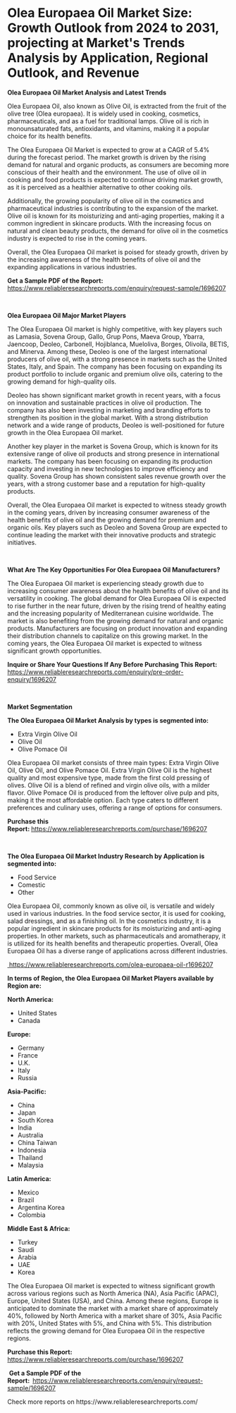 <p><h1>Olea Europaea Oil Market Size: Growth Outlook from 2024 to 2031, projecting at Market's Trends Analysis by Application, Regional Outlook, and Revenue</h1></p><p><strong>Olea Europaea Oil Market Analysis and Latest Trends</strong></p>
<p><p>Olea Europaea Oil, also known as Olive Oil, is extracted from the fruit of the olive tree (Olea europaea). It is widely used in cooking, cosmetics, pharmaceuticals, and as a fuel for traditional lamps. Olive oil is rich in monounsaturated fats, antioxidants, and vitamins, making it a popular choice for its health benefits.</p><p>The Olea Europaea Oil Market is expected to grow at a CAGR of 5.4% during the forecast period. The market growth is driven by the rising demand for natural and organic products, as consumers are becoming more conscious of their health and the environment. The use of olive oil in cooking and food products is expected to continue driving market growth, as it is perceived as a healthier alternative to other cooking oils.</p><p>Additionally, the growing popularity of olive oil in the cosmetics and pharmaceutical industries is contributing to the expansion of the market. Olive oil is known for its moisturizing and anti-aging properties, making it a common ingredient in skincare products. With the increasing focus on natural and clean beauty products, the demand for olive oil in the cosmetics industry is expected to rise in the coming years.</p><p>Overall, the Olea Europaea Oil market is poised for steady growth, driven by the increasing awareness of the health benefits of olive oil and the expanding applications in various industries.</p></p>
<p><strong>Get a Sample PDF of the Report:&nbsp;</strong> <a href="https://www.reliableresearchreports.com/enquiry/request-sample/1696207">https://www.reliableresearchreports.com/enquiry/request-sample/1696207</a></p>
<p>&nbsp;</p>
<p><strong>Olea Europaea Oil Major Market Players</strong></p>
<p><p>The Olea Europaea Oil market is highly competitive, with key players such as Lamasia, Sovena Group, Gallo, Grup Pons, Maeva Group, Ybarra, Jaencoop, Deoleo, Carbonell, Hojiblanca, Mueloliva, Borges, Olivoila, BETIS, and Minerva. Among these, Deoleo is one of the largest international producers of olive oil, with a strong presence in markets such as the United States, Italy, and Spain. The company has been focusing on expanding its product portfolio to include organic and premium olive oils, catering to the growing demand for high-quality oils.</p><p>Deoleo has shown significant market growth in recent years, with a focus on innovation and sustainable practices in olive oil production. The company has also been investing in marketing and branding efforts to strengthen its position in the global market. With a strong distribution network and a wide range of products, Deoleo is well-positioned for future growth in the Olea Europaea Oil market.</p><p>Another key player in the market is Sovena Group, which is known for its extensive range of olive oil products and strong presence in international markets. The company has been focusing on expanding its production capacity and investing in new technologies to improve efficiency and quality. Sovena Group has shown consistent sales revenue growth over the years, with a strong customer base and a reputation for high-quality products.</p><p>Overall, the Olea Europaea Oil market is expected to witness steady growth in the coming years, driven by increasing consumer awareness of the health benefits of olive oil and the growing demand for premium and organic oils. Key players such as Deoleo and Sovena Group are expected to continue leading the market with their innovative products and strategic initiatives.</p></p>
<p>&nbsp;</p>
<p><strong>What Are The Key Opportunities For Olea Europaea Oil Manufacturers?</strong></p>
<p><p>The Olea Europaea Oil market is experiencing steady growth due to increasing consumer awareness about the health benefits of olive oil and its versatility in cooking. The global demand for Olea Europaea Oil is expected to rise further in the near future, driven by the rising trend of healthy eating and the increasing popularity of Mediterranean cuisine worldwide. The market is also benefiting from the growing demand for natural and organic products. Manufacturers are focusing on product innovation and expanding their distribution channels to capitalize on this growing market. In the coming years, the Olea Europaea Oil market is expected to witness significant growth opportunities.</p></p>
<p><strong>Inquire or Share Your Questions If Any Before Purchasing This Report:</strong> <a href="https://www.reliableresearchreports.com/enquiry/pre-order-enquiry/1696207">https://www.reliableresearchreports.com/enquiry/pre-order-enquiry/1696207</a></p>
<p>&nbsp;</p>
<p><strong>Market Segmentation</strong></p>
<p><strong>The Olea Europaea Oil Market Analysis by types is segmented into:</strong></p>
<p><ul><li>Extra Virgin Olive Oil</li><li>Olive Oil</li><li>Olive Pomace Oil</li></ul></p>
<p><p>Olea Europaea Oil market consists of three main types: Extra Virgin Olive Oil, Olive Oil, and Olive Pomace Oil. Extra Virgin Olive Oil is the highest quality and most expensive type, made from the first cold pressing of olives. Olive Oil is a blend of refined and virgin olive oils, with a milder flavor. Olive Pomace Oil is produced from the leftover olive pulp and pits, making it the most affordable option. Each type caters to different preferences and culinary uses, offering a range of options for consumers.</p></p>
<p><strong>Purchase this Report:&nbsp;</strong><a href="https://www.reliableresearchreports.com/purchase/1696207">https://www.reliableresearchreports.com/purchase/1696207</a></p>
<p>&nbsp;</p>
<p><strong>The Olea Europaea Oil Market Industry Research by Application is segmented into:</strong></p>
<p><ul><li>Food Service</li><li>Comestic</li><li>Other</li></ul></p>
<p><p>Olea Europaea Oil, commonly known as olive oil, is versatile and widely used in various industries. In the food service sector, it is used for cooking, salad dressings, and as a finishing oil. In the cosmetics industry, it is a popular ingredient in skincare products for its moisturizing and anti-aging properties. In other markets, such as pharmaceuticals and aromatherapy, it is utilized for its health benefits and therapeutic properties. Overall, Olea Europaea Oil has a diverse range of applications across different industries.</p></p>
<p><a href="https://www.reliableresearchreports.com/olea-europaea-oil-r1696207">&nbsp;https://www.reliableresearchreports.com/olea-europaea-oil-r1696207</a></p>
<p><strong>In terms of Region, the Olea Europaea Oil Market Players available by Region are:</strong></p>
<p>
    <p> <strong> North America: </strong>
        <ul>
            <li>United States</li>
            <li>Canada</li>
        </ul>
        </p> 
    <p> <strong> Europe: </strong>
        <ul>
            <li>Germany</li>
            <li>France</li>
            <li>U.K.</li>
            <li>Italy</li>
            <li>Russia</li>
        </ul>
        </p> 
    <p> <strong> Asia-Pacific: </strong>
        <ul>
            <li>China</li>
            <li>Japan</li>
            <li>South Korea</li>
            <li>India</li>
            <li>Australia</li>
            <li>China Taiwan</li>
            <li>Indonesia</li>
            <li>Thailand</li>
            <li>Malaysia</li>
        </ul>
        </p> 
    <p> <strong> Latin America: </strong>
        <ul>
            <li>Mexico</li>
            <li>Brazil</li>
            <li>Argentina Korea</li>
            <li>Colombia</li>
        </ul>
        </p> 
    <p> <strong> Middle East & Africa: </strong>
        <ul>
            <li>Turkey</li>
            <li>Saudi</li>
            <li>Arabia</li>
            <li>UAE</li>
            <li>Korea</li>
        </ul>
    </p>
    </p>
<p><p>The Olea Europaea Oil market is expected to witness significant growth across various regions such as North America (NA), Asia Pacific (APAC), Europe, United States (USA), and China. Among these regions, Europe is anticipated to dominate the market with a market share of approximately 40%, followed by North America with a market share of 30%, Asia Pacific with 20%, United States with 5%, and China with 5%. This distribution reflects the growing demand for Olea Europaea Oil in the respective regions.</p></p>
<p><strong>Purchase this Report: </strong><a href="https://www.reliableresearchreports.com/purchase/1696207">https://www.reliableresearchreports.com/purchase/1696207</a></p>
<p>&nbsp;<strong>Get a Sample PDF of the Report:&nbsp;&nbsp;</strong><a href="https://www.reliableresearchreports.com/enquiry/request-sample/1696207">https://www.reliableresearchreports.com/enquiry/request-sample/1696207</a></p>
<p><strong></strong></p>
<p>Check more reports on https://www.reliableresearchreports.com/</p>